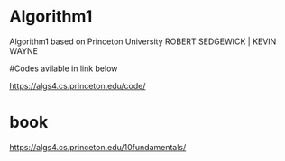 # Algorithm1
Algorithm1 based on Princeton University ROBERT SEDGEWICK | KEVIN WAYNE


#Codes avilable in link below

https://algs4.cs.princeton.edu/code/

# book

https://algs4.cs.princeton.edu/10fundamentals/
